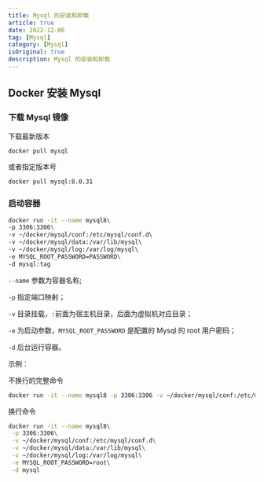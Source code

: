 ```yaml
---
title: Mysql 的安装和卸载
article: true
date: 2022-12-06
tag: [Mysql]
category: [Mysql]
isOriginal: true
description: Mysql 的安装和卸载
---
```


## Docker 安装 Mysql

### 下载 Mysql 镜像

下载最新版本

```bash
docker pull mysql
```

或者指定版本号

```bash
docker pull mysql:8.0.31
```

### 启动容器

```bash
docker run -it --name mysql8\ 
-p 3306:3306\ 
-v ~/docker/mysql/conf:/etc/mysql/conf.d\ 
-v ~/docker/mysql/data:/var/lib/mysql\ 
-v ~/docker/mysql/log:/var/log/mysql\ 
-e MYSQL_ROOT_PASSWORD=PASSWORD\ 
-d mysql:tag
```

`--name` 参数为容器名称;

`-p` 指定端口映射；

`-v` 目录挂载，`:`前面为宿主机目录，后面为虚拟机对应目录；

`-e` 为启动参数，`MYSQL_ROOT_PASSWORD` 是配置的 Mysql 的 root 用户密码；

`-d` 后台运行容器。

示例：

不换行的完整命令
```bash
docker run -it --name mysql8 -p 3306:3306 -v ~/docker/mysql/conf:/etc/mysql/conf.d -v ~/docker/mysql/data:/var/lib/mysql -v ~/docker/mysql/log:/var/log/mysql -e MYSQL_ROOT_PASSWORD=root -d mysql
```

换行命令
```bash
docker run -it --name mysql8\
 -p 3306:3306\
 -v ~/docker/mysql/conf:/etc/mysql/conf.d\
 -v ~/docker/mysql/data:/var/lib/mysql\
 -v ~/docker/mysql/log:/var/log/mysql\
 -e MYSQL_ROOT_PASSWORD=root\
 -d mysql
```


